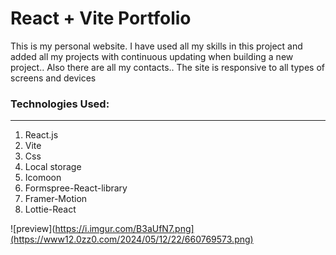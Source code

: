 # React + Vite Portfolio 

This is my personal website. I have used all my skills in this project and added all my projects with continuous updating when building a new project.. Also there are all my contacts.. The site is responsive to all types of screens and devices

### Technologies Used:

---

1. React.js
2. Vite
3. Css
4. Local storage
5. Icomoon
6. Formspree-React-library
7. Framer-Motion
8. Lottie-React

![preview](https://i.imgur.com/B3aUfN7.png](https://www12.0zz0.com/2024/05/12/22/660769573.png)
